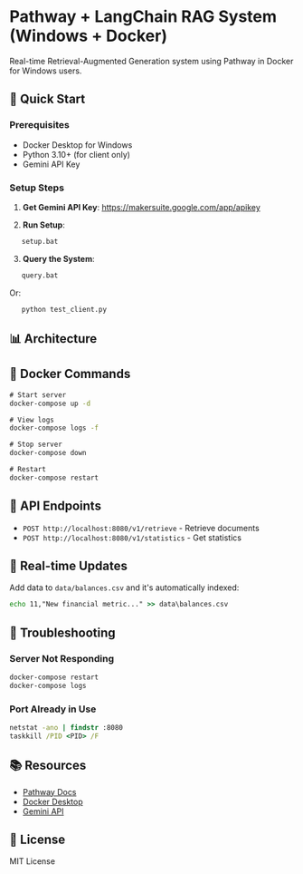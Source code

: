 # Pathway + LangChain RAG System (Windows + Docker)

Real-time Retrieval-Augmented Generation system using Pathway in Docker for Windows users.

## 🚀 Quick Start

### Prerequisites
- Docker Desktop for Windows
- Python 3.10+ (for client only)
- Gemini API Key

### Setup Steps

1. **Get Gemini API Key**: https://makersuite.google.com/app/apikey

2. **Run Setup**:
```cmd
   setup.bat
```

3. **Query the System**:
```cmd
   query.bat
```
   Or:
```cmd
   python test_client.py
```

## 📊 Architecture
## 🐳 Docker Commands
```cmd
# Start server
docker-compose up -d

# View logs
docker-compose logs -f

# Stop server
docker-compose down

# Restart
docker-compose restart
```

## 📡 API Endpoints

- `POST http://localhost:8080/v1/retrieve` - Retrieve documents
- `POST http://localhost:8080/v1/statistics` - Get statistics

## 🔄 Real-time Updates

Add data to `data/balances.csv` and it's automatically indexed:
```cmd
echo 11,"New financial metric..." >> data\balances.csv
```

## 🐛 Troubleshooting

### Server Not Responding
```cmd
docker-compose restart
docker-compose logs
```

### Port Already in Use
```cmd
netstat -ano | findstr :8080
taskkill /PID <PID> /F
```

## 📚 Resources

- [Pathway Docs](https://pathway.com/developers/)
- [Docker Desktop](https://www.docker.com/products/docker-desktop)
- [Gemini API](https://ai.google.dev/docs)

## 📝 License

MIT License